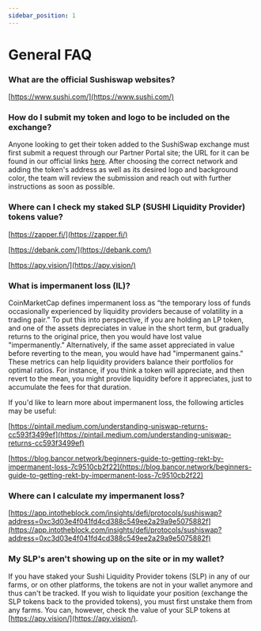 ```yaml
---
sidebar_position: 1
---
```


# General FAQ

### What are the official Sushiswap websites?

[https://www.sushi.com/](https://www.sushi.com/)

### How do I submit my token and logo to be included on the exchange?

Anyone looking to get their token added to the SushiSwap exchange must first submit a request through our Partner Portal site; the URL for it can be found in our official links [here](/docs/Ecosystem/Official%20SushiSwap%20Links). After choosing the correct network and adding the token's address as well as its desired logo and background color, the team will review the submission and reach out with further instructions as soon as possible.

### Where can I check my staked SLP (SUSHI Liquidity Provider) tokens value?

[https://zapper.fi/](https://zapper.fi/)

[https://debank.com/](https://debank.com/)

[https://apy.vision/](https://apy.vision/)

### What is impermanent loss (IL)?

CoinMarketCap defines impermanent loss as “the temporary loss of funds occasionally experienced by liquidity providers because of volatility in a trading pair.” To put this into perspective, if you are holding an LP token, and one of the assets depreciates in value in the short term, but gradually returns to the original price, then you would have lost value "impermanently." Alternatively, if the same asset appreciated in value before reverting to the mean, you would have had "impermanent gains." These metrics can help liquidity providers balance their portfolios for optimal ratios. For instance, if you think a token will appreciate, and then revert to the mean, you might provide liquidity before it appreciates, just to accumulate the fees for that duration.

If you'd like to learn more about impermanent loss, the following articles may be useful:

[https://pintail.medium.com/understanding-uniswap-returns-cc593f3499ef](https://pintail.medium.com/understanding-uniswap-returns-cc593f3499ef)

[https://blog.bancor.network/beginners-guide-to-getting-rekt-by-impermanent-loss-7c9510cb2f22](https://blog.bancor.network/beginners-guide-to-getting-rekt-by-impermanent-loss-7c9510cb2f22)

### Where can I calculate my impermanent loss?

[https://app.intotheblock.com/insights/defi/protocols/sushiswap?address=0xc3d03e4f041fd4cd388c549ee2a29a9e5075882f](https://app.intotheblock.com/insights/defi/protocols/sushiswap?address=0xc3d03e4f041fd4cd388c549ee2a29a9e5075882f)

### My SLP's aren't showing up on the site or in my wallet?

If you have staked your Sushi Liquidity Provider tokens (SLP) in any of our farms, or on other platforms, the tokens are not in your wallet anymore and thus can't be tracked. If you wish to liquidate your position (exchange the SLP tokens back to the provided tokens), you must first unstake them from any farms. You can, however, check the value of your SLP tokens at [https://apy.vision/](https://apy.vision/).
